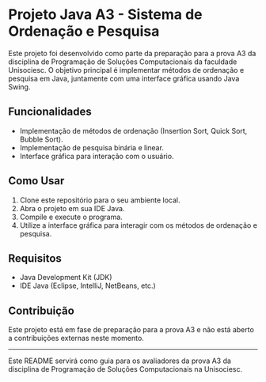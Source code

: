# Projeto Java A3 - Sistema de Ordenação e Pesquisa

Este projeto foi desenvolvido como parte da preparação para a prova A3 da disciplina de Programação de Soluções Computacionais da faculdade Unisociesc. O objetivo principal é implementar métodos de ordenação e pesquisa em Java, juntamente com uma interface gráfica usando Java Swing.

## Funcionalidades

- Implementação de métodos de ordenação (Insertion Sort, Quick Sort, Bubble Sort).
- Implementação de pesquisa binária e linear.
- Interface gráfica para interação com o usuário.

## Como Usar

1. Clone este repositório para o seu ambiente local.
2. Abra o projeto em sua IDE Java.
3. Compile e execute o programa.
4. Utilize a interface gráfica para interagir com os métodos de ordenação e pesquisa.

## Requisitos

- Java Development Kit (JDK)
- IDE Java (Eclipse, IntelliJ, NetBeans, etc.)

## Contribuição

Este projeto está em fase de preparação para a prova A3 e não está aberto a contribuições externas neste momento.

---

Este README servirá como guia para os avaliadores da prova A3 da disciplina de Programação de Soluções Computacionais na Unisociesc.
